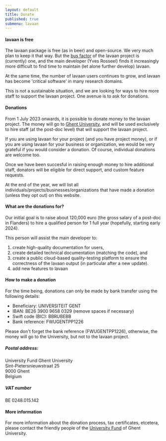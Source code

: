 ```yaml
---
layout: default
title: Donate
published: true
submenu: lavaan
---
```


#### lavaan is free ####

The lavaan package is free (as in beer) and open-source. We very much plan to
keep it that way. But the [bus factor](https://en.wikipedia.org/wiki/Bus_factor) of the lavaan project is (currently) one, and the main developer (Yves 
Rosseel) finds it increasingly more difficult to find time to
maintain (let alone further develop) lavaan. 

At the same time, the number of lavaan users continues to grow, and lavaan has
become 'critical software' in many research domains.

This is not a sustainable situation, and we are looking for ways to hire more 
staff to support the lavaan project. One avenue is to ask for donations.

#### Donations ####

From 1 July 2023 onwards, it is possible to donate money to the lavaan project.
The money will go to [Ghent University](https://www.ugent.be/schenken/en), and
will be used exclusively to hire staff (at the post-doc level) that will
support the lavaan project.

If you are using lavaan for your project (and you have project money), or if
you are using lavaan for your business or organization, we would be very
grateful if you would consider a donation. Of course, individual donations are
welcome too.

Once we have been succesful in raising enough money to hire additional staff,
donators will be eligible for direct support, and custom feature requests.

At the end of the year, we will list all
individuals/projects/businesses/organizations that have made a donation (unless
they opt out) on this website.


#### What are the donations for? ####

Our initial goal is to raise about 120,000 euro (the gross salary of a
post-doc in Flanders) to hire a qualified person for 1 full year (hopefully,
starting early 2024). 

This person will assist the main developer to:

1. create high-quality documentation for users, 
2. create detailed technical documentation (matching the code), and 
3. create a public cloud-based quality-testing platform to ensure
the correctness of the lavaan output (in particular after a new update).
4. add new features to lavaan

#### How to make a donation ####

For the time being, donations can only be made by bank transfer using the following details:

- Beneficiary: UNIVERSITEIT GENT
- IBAN: BE26 3900 9658 0329 (remove spaces if necessary)
- Swift code (BIC): BBRUBEBB
- Bank reference: FWUGENTPP1226 

Please don't forget the bank reference (FWUGENTPP1226), otherwise, the money
will go to the University, but not to the lavaan project.

##### Postal address: #####

University Fund Ghent University  
Sint-Pietersnieuwstraat 25  
9000 Ghent  
Belgium  

##### VAT number #####

BE 0248.015.142 

#### More information ####

For more information about the donation process, tax certificates, etcetera,
please contact the friendly people of the [University Fund](https://www.ugent.be/schenken/en/contact) of Ghent University.

